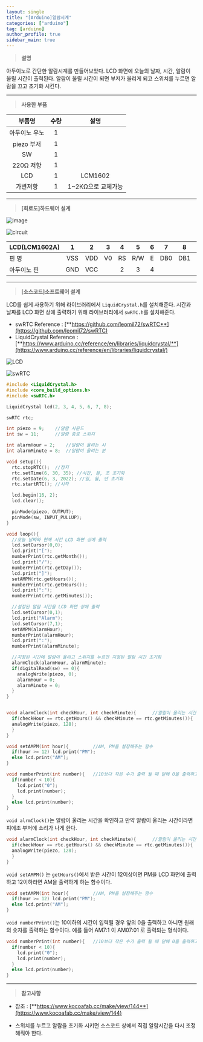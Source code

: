 ```yaml
---
layout: single
title: "[Arduino]알람시계"
categories: ["arduino"]
tag: [arduino]
author_profile: true
sidebar_main: true
---
```




> **설명**

아두이노로 간단한 알람시계를 만들어보았다. LCD 화면에 오늘의 날짜, 시간, 알람이 울릴 시간이 출력된다. 알람이 울릴 시간이 되면 부저가 울리게 되고 스위치를 누르면 알람을 끄고 초기화 시킨다.

---

> __사용한 부품__

|부품명|수량|설명|
|:---:|:---:|:---:|
|아두이노 우노|1|  |
|piezo 부저|1|  |
|SW|1|  |
|220Ω 저항|1|  |
|LCD|1|LCM1602|
|가변저항|1|1~2KΩ으로 교체가능|

---

> **[회로도]하드웨어 설계**

![image](https://github.com/JiJinWoo/JiJinWoo.github.io/blob/master/assets/images/blog/ALARM.jpg?raw=true)

![circuit](https://github.com/JiJinWoo/JiJinWoo.github.io/blob/master/assets/images/blog/alarmclock.PNG?raw=true)


|LCD(LCM1602A)|1|2|3|4|5|6|7|8|9|10|11|12|13|14|15|16|
|---|:---:|:---:|:---:|:---:|:---:|:---:|:---:|:---:|:---:|:---:|:---:|:---:|:---:|:---:|:---:|:---:|
|핀 명|VSS|VDD|V0|RS|R/W|E|DB0|DB1|DB2|DB3|DB4|DB5|DB6|DB7|A|K|
|아두이노 핀|GND|VCC| |2|3|4|  |  |  |  |5|6|7|8|VCC|GND|

---

> **[소스코드]소프트웨어 설계**

LCD를 쉽게 사용하기 위해 라이브러리에서 ```LiquidCrystal.h```를 설치해준다.
시간과 날짜를 LCD 화면 상에 출력하기 위해 라이브러리에서 ```swRTC.h```를 설치해준다.
* swRTC Reference : [**https://github.com/leomil72/swRTC**](https://github.com/leomil72/swRTC)
* LiquidCrystal Reference : [**https://www.arduino.cc/reference/en/libraries/liquidcrystal/**](https://www.arduino.cc/reference/en/libraries/liquidcrystal/)


![LCD](https://github.com/JiJinWoo/JiJinWoo.github.io/blob/master/assets/images/blog/LCDIMAGE.PNG?raw=true)

![swRTC](https://github.com/JiJinWoo/JiJinWoo.github.io/blob/master/assets/images/blog/swRTC%20%EB%9D%BC%EC%9D%B4%EB%B8%8C%EB%9F%AC%EB%A6%AC%20%EC%B6%94%EA%B0%80.PNG?raw=true)

```cpp
#include <LiquidCrystal.h>
#include <core_build_options.h>
#include <swRTC.h>

LiquidCrystal lcd(2, 3, 4, 5, 6, 7, 8);

swRTC rtc;

int piezo = 9;    //알람 사운드
int sw = 11;      //알람 종료 스위치

int alarmHour = 2;    //알람이 울리는 시
int alarmMinute = 8;  //알람이 울리는 분

void setup(){
  rtc.stopRTC();  //정지
  rtc.setTime(6, 30, 35); //시간, 분, 초 초기화
  rtc.setDate(6, 3, 2022); //일, 월, 년 초기화 
  rtc.startRTC(); //시작

  lcd.begin(16, 2);
  lcd.clear();

  pinMode(piezo, OUTPUT);
  pinMode(sw, INPUT_PULLUP);
}

void loop(){
  //오늘 날짜와 현재 시간 LCD 화면 상에 출력
  lcd.setCursor(0,0);
  lcd.print("[");
  numberPrint(rtc.getMonth());
  lcd.print("/");
  numberPrint(rtc.getDay());
  lcd.print("]");
  setAMPM(rtc.getHours());
  numberPrint(rtc.getHours());
  lcd.print(":");
  numberPrint(rtc.getMinutes());

  //설정된 알람 시간을 LCD 화면 상에 출력
  lcd.setCursor(0,1);
  lcd.print("Alarm");
  lcd.setCursor(7,1);
  setAMPM(alarmHour);
  numberPrint(alarmHour);
  lcd.print(":");
  numberPrint(alarmMinute);

  //지정된 시간에 알람이 울리고 스위치를 누르면 지정된 알람 시간 초기화
  alarmClock(alarmHour, alarmMinute);
  if(digitalRead(sw) == 0){
    analogWrite(piezo, 0);
    alarmHour = 0;
    alarmMinute = 0;
  }
}


void alarmClock(int checkHour, int checkMinute){      //알람이 울리는 시간이라면 알람 울리게 한다
  if(checkHour == rtc.getHours() && checkMinute == rtc.getMinutes()){
  analogWrite(piezo, 128);
  }
}

void setAMPM(int hour){         //AM, PM을 설정해주는 함수
  if(hour >= 12) lcd.print("PM");
  else lcd.print("AM");
}

void numberPrint(int number){   //10보다 작은 수가 출력 될 때 앞에 0을 출력하고 아니면 원래의 숫자 출력
  if(number < 10){
    lcd.print("0");
    lcd.print(number);
  }
  else lcd.print(number);
}
```

```void alrmClock()```는 알람이 울리는 시간을 확인하고 만약 알람이 울리는 시간이라면 피에조 부저에 소리가 나게 한다.
```cpp
void alarmClock(int checkHour, int checkMinute){      //알람이 울리는 시간이라면 알람 울리게 한다
  if(checkHour == rtc.getHours() && checkMinute == rtc.getMinutes()){
  analogWrite(piezo, 128);
  }
}
```
```void setAMPM()``` 는  ```getHours()```에서 받은 시간이 12이상이면 PM을 LCD 화면에 출력하고 12이하라면 AM을 출력하게 하는 함수이다.
```cpp
void setAMPM(int hour){         //AM, PM을 설정해주는 함수
  if(hour >= 12) lcd.print("PM");
  else lcd.print("AM");
}
```
```void numberPrint()```는 10이하의 시간이 입력될 경우 앞의 0을 출력하고 아니면 원래의 숫자를 출력하는 함수이다. 예를 들어 AM7:1 이 AM07:01 로 출력되는 형식이다.
```cpp
void numberPrint(int number){   //10보다 작은 수가 출력 될 때 앞에 0을 출력하고 아니면 원래의 숫자 출력
  if(number < 10){
    lcd.print("0");
    lcd.print(number);
  }
  else lcd.print(number);
}
```

---

> **참고사항**

* 참조 : [**https://www.kocoafab.cc/make/view/144**](https://www.kocoafab.cc/make/view/144)

* 스위치를 누르고 알람을 초기화 시키면 소스코드 상에서 직접 알람시간을 다시 조정해줘야 한다.